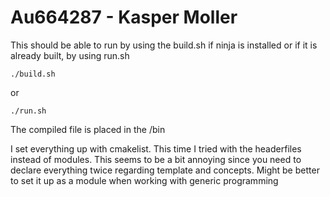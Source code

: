 # Au664287 - Kasper Moller

This should be able to run by using the build.sh if ninja is installed or if it
is already built, by using run.sh

 ```
./build.sh
 ```

or 
 ```
./run.sh
 ```

The compiled file is placed in the /bin

I set everything up with cmakelist. This time I tried with the headerfiles
instead of modules. This seems to be a bit annoying since you need to declare
everything twice regarding template and concepts. Might be better to set it up
as a module when working with generic programming